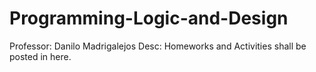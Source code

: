 # Programming-Logic-and-Design

Professor: Danilo Madrigalejos
Desc: Homeworks and Activities shall be posted in here.
